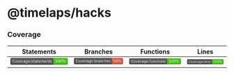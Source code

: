 # @timelaps/hacks

### Coverage

| Statements | Branches | Functions | Lines |
| -----------|----------|-----------|-------|
| ![Statements](coverage/badge-statements.svg?sanitize=true "Make me better!") | ![Branches](coverage/badge-branches.svg?sanitize=true "Make me better!") | ![Functions](coverage/badge-functions.svg?sanitize=true "Make me better!") | ![Lines](coverage/badge-lines.svg?sanitize=true "Make me better!") |
